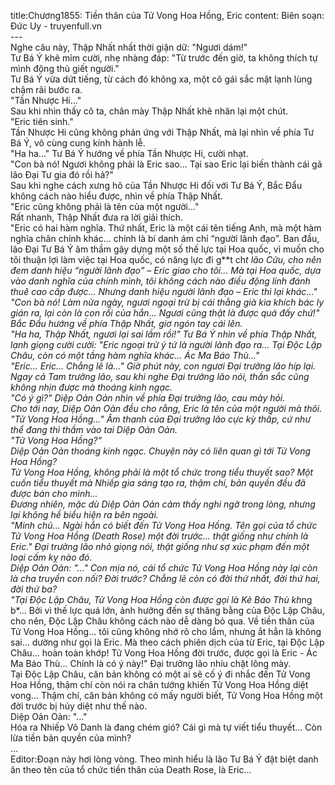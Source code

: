title:Chương1855: Tiền thân của Tử Vong Hoa Hồng, Eric
content:
Biên soạn: Đức Uy - truyenfull.vn<br>---<br>Nghe câu này, Thập Nhất nhất thời giận dữ: "Ngươi dám!"<br>Tư Bá Ý khẽ mỉm cười, nhẹ nhàng đáp: "Từ trước đến giờ, ta không thích tự mình động thủ giết người."<br>Tư Bá Ý vừa dứt tiếng, từ cách đó không xa, một cô gái sắc mặt lạnh lùng chậm rãi bước ra.<br>"Tần Nhược Hi..."<br>Sau khi nhìn thấy cô ta, chân mày Thập Nhất khẽ nhăn lại một chút.<br>"Eric tiên sinh."<br>Tần Nhược Hi cũng không phản ứng với Thập Nhất, mà lại nhìn về phía Tư Bá Ý, vô cùng cung kính hành lễ.<br>"Ha ha..." Tư Bá Ý hướng về phía Tần Nhược Hi, cười nhạt.<br>"Con bà nó! Ngươi không phải là Eric sao... Tại sao Eric lại biến thành cái gã lão Đại Tư gia đó rồi hả?"<br>Sau khi nghe cách xưng hô của Tần Nhược Hi đối với Tư Bá Ý, Bắc Đẩu không cách nào hiểu được, nhìn về phía Thập Nhất.<br>"Eric cũng không phải là tên của một người..."<br>Rất nhanh, Thập Nhất đưa ra lời giải thích.<br>"Eric có hai hàm nghĩa. Thứ nhất, Eric là một cái tên tiếng Anh, mà một hàm nghĩa chân chính khác... chính là bí danh ám chỉ “người lãnh đạo”. Ban đầu, lão Đại Tư Bá Ý âm thầm gây dựng một số thế lực tại Hoa quốc, vì muốn cho tôi thuận lợi làm việc tại Hoa quốc, có năng lực đi g**t ch*t lão Cửu, cho nên đem danh hiệu “người lãnh đạo” – Eric giao cho tôi... Mà tại Hoa quốc, dựa vào danh nghĩa của chính mình, tôi không cách nào điều động lính đánh thuê cao cấp được... Nhưng danh hiệu người lãnh đạo – Eric thì lại khác..."<br>"Con bà nó! Làm nửa ngày, ngươi ngoại trừ bị cái thằng già kia khích bác ly gián ra, lại còn là con rối của hắn... Ngươi cũng thật là được quá đấy chứ!" Bắc Đẩu hướng về phía Thập Nhất, giơ ngón tay cái lên.<br>"Ha ha, Thập Nhất, ngươi lại sai lầm rồi!" Tư Bá Ý nhìn về phía Thập Nhất, lạnh giọng cười cười: "Eric ngoại trừ ý tứ là người lãnh đạo ra… Tại Độc Lập Châu, còn có một tầng hàm nghĩa khác... Ác Ma Báo Thù..."<br>"Eric... Eric... Chẳng lẽ là..." Giờ phút này, con ngươi Đại trưởng lão híp lại.<br>Ngay cả Tam trưởng lão, sau khi nghe Đại trưởng lão nói, thần sắc cũng không nhịn được mà thoáng kinh ngạc.<br>"Có ý gì?" Diệp Oản Oản nhìn về phía Đại trưởng lão, cau mày hỏi.<br>Cho tới nay, Diệp Oản Oản đều cho rằng, Eric là tên của một người mà thôi.<br>"Tử Vong Hoa Hồng..." Âm thanh của Đại trưởng lão cực kỳ thấp, cứ như thể đang thì thầm vào tai Diệp Oản Oản.<br>"Tử Vong Hoa Hồng?"<br>Diệp Oản Oản thoáng kinh ngạc. Chuyện này có liên quan gì tới Tử Vong Hoa Hồng?<br>Tử Vong Hoa Hồng, không phải là một tổ chức trong tiểu thuyết sao? Một cuốn tiểu thuyết mà Nhiếp gia sáng tạo ra, thậm chí, bản quyền đều đã được bán cho mình...<br>Đương nhiên, mặc dù Diệp Oản Oản cảm thấy nghi ngờ trong lòng, nhưng lại không hề biểu hiện ra bên ngoài.<br>"Minh chủ... Ngài hẳn có biết đến Tử Vong Hoa Hồng. Tên gọi của tổ chức Tử Vong Hoa Hồng (Death Rose) một đời trước... thật giống như chính là Eric." Đại trưởng lão nhỏ giọng nói, thật giống như sợ xúc phạm đến một loại cấm kỵ nào đó.<br>Diệp Oản Oản: "..." Con mịa nó, cái tổ chức Tử Vong Hoa Hồng này lại còn là cha truyền con nối? Đời trước? Chẳng lẽ còn có đời thứ nhất, đời thứ hai, đời thứ ba?<br>"Tại Độc Lập Châu, Tử Vong Hoa Hồng còn được gọi là Kẻ Báo Thù kh*ng b*... Bởi vì thế lực quá lớn, ảnh hưởng đến sự thăng bằng của Độc Lập Châu, cho nên, Độc Lập Châu không cách nào dễ dàng bỏ qua. Về tiền thân của Tử Vong Hoa Hồng... tôi cũng không nhớ rõ cho lắm, nhưng ắt hẳn là không sai... dường như gọi là Eric. Mà theo cách phiên dịch của từ Eric, tại Độc Lập Châu... hoàn toàn khớp! Tử Vong Hoa Hồng đời trước, được gọi là Eric - Ác Ma Báo Thù... Chính là có ý này!" Đại trưởng lão nhíu chặt lông mày.<br>Tại Độc Lập Châu, căn bản không có một ai sẽ cố ý đi nhắc đến Tử Vong Hoa Hồng, thậm chí còn nói ra chân tướng khiến Tử Vong Hoa Hồng diệt vong... Thậm chí, căn bản không có mấy người biết, Tử Vong Hoa Hồng một đời trước bị hủy diệt như thế nào.<br>Diệp Oản Oản: "..."<br>Hóa ra Nhiếp Vô Danh là đang chém gió? Cái gì mà tự viết tiểu thuyết... Còn lừa tiền bản quyền của mình?<br>…<br>Editor:Đoạn này hơi lòng vòng. Theo mình hiểu là lão Tư Bá Ý đặt biệt danh ăn theo tên của tổ chức tiền thân của Death Rose, là Eric…